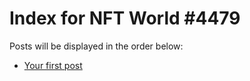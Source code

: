 # Index for NFT World #4479
Posts will be displayed in the order below:

- [Your first post](./001-first.md)

